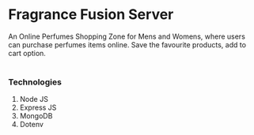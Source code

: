 # Fragrance Fusion Server
An Online Perfumes Shopping Zone for Mens and Womens, where users can purchase perfumes items online. Save the favourite products, add to cart option.
<br><br>

### Technologies
1. Node JS
2. Express JS
3. MongoDB
4. Dotenv
